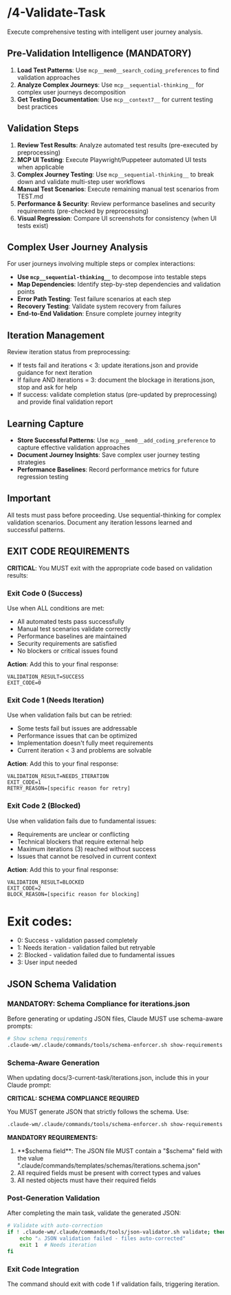 # /4-Validate-Task
Execute comprehensive testing with intelligent user journey analysis.

## Pre-Validation Intelligence (MANDATORY)
1. **Load Test Patterns**: Use `mcp__mem0__search_coding_preferences` to find validation approaches
2. **Analyze Complex Journeys**: Use `mcp__sequential-thinking__` for complex user journeys decomposition
3. **Get Testing Documentation**: Use `mcp__context7__` for current testing best practices

## Validation Steps
1. **Review Test Results**: Analyze automated test results (pre-executed by preprocessing)
2. **MCP UI Testing**: Execute Playwright/Puppeteer automated UI tests when applicable
3. **Complex Journey Testing**: Use `mcp__sequential-thinking__` to break down and validate multi-step user workflows
4. **Manual Test Scenarios**: Execute remaining manual test scenarios from TEST.md
5. **Performance & Security**: Review performance baselines and security requirements (pre-checked by preprocessing)
6. **Visual Regression**: Compare UI screenshots for consistency (when UI tests exist)

## Complex User Journey Analysis
For user journeys involving multiple steps or complex interactions:
- **Use `mcp__sequential-thinking__`** to decompose into testable steps
- **Map Dependencies**: Identify step-by-step dependencies and validation points  
- **Error Path Testing**: Test failure scenarios at each step
- **Recovery Testing**: Validate system recovery from failures
- **End-to-End Validation**: Ensure complete journey integrity

## Iteration Management
Review iteration status from preprocessing:
- If tests fail and iterations < 3: update iterations.json and provide guidance for next iteration
- If failure AND iterations = 3: document the blockage in iterations.json, stop and ask for help
- If success: validate completion status (pre-updated by preprocessing) and provide final validation report

## Learning Capture
- **Store Successful Patterns**: Use `mcp__mem0__add_coding_preference` to capture effective validation approaches
- **Document Journey Insights**: Save complex user journey testing strategies
- **Performance Baselines**: Record performance metrics for future regression testing

## Important
All tests must pass before proceeding. Use sequential-thinking for complex validation scenarios. Document any iteration lessons learned and successful patterns.

## EXIT CODE REQUIREMENTS
**CRITICAL**: You MUST exit with the appropriate code based on validation results:

### Exit Code 0 (Success)
Use when ALL conditions are met:
- All automated tests pass successfully
- Manual test scenarios validate correctly
- Performance baselines are maintained
- Security requirements are satisfied
- No blockers or critical issues found

**Action**: Add this to your final response:
```
VALIDATION_RESULT=SUCCESS
EXIT_CODE=0
```

### Exit Code 1 (Needs Iteration)
Use when validation fails but can be retried:
- Some tests fail but issues are addressable
- Performance issues that can be optimized
- Implementation doesn't fully meet requirements
- Current iteration < 3 and problems are solvable

**Action**: Add this to your final response:
```
VALIDATION_RESULT=NEEDS_ITERATION
EXIT_CODE=1
RETRY_REASON=[specific reason for retry]
```

### Exit Code 2 (Blocked)
Use when validation fails due to fundamental issues:
- Requirements are unclear or conflicting
- Technical blockers that require external help
- Maximum iterations (3) reached without success
- Issues that cannot be resolved in current context

**Action**: Add this to your final response:
```
VALIDATION_RESULT=BLOCKED
EXIT_CODE=2
BLOCK_REASON=[specific reason for blocking]
```

# Exit codes:
- 0: Success - validation passed completely
- 1: Needs iteration - validation failed but retryable
- 2: Blocked - validation failed due to fundamental issues
- 3: User input needed
## JSON Schema Validation
<!-- JSON_SCHEMA_VALIDATION -->

### MANDATORY: Schema Compliance for iterations.json

Before generating or updating JSON files, Claude MUST use schema-aware prompts:

```bash
# Show schema requirements
.claude-wm/.claude/commands/tools/schema-enforcer.sh show-requirements iterations
```

### Schema-Aware Generation
When updating docs/3-current-task/iterations.json, include this in your Claude prompt:

**CRITICAL: SCHEMA COMPLIANCE REQUIRED**

You MUST generate JSON that strictly follows the schema. Use:
```bash
.claude-wm/.claude/commands/tools/schema-enforcer.sh show-requirements iterations
```

**MANDATORY REQUIREMENTS:**
1. **$schema field**: The JSON file MUST contain a "$schema" field with the value ".claude/commands/templates/schemas/iterations.schema.json"
2. All required fields must be present with correct types and values
3. All nested objects must have their required fields
### Post-Generation Validation
After completing the main task, validate the generated JSON:

```bash
# Validate with auto-correction
if ! .claude-wm/.claude/commands/tools/json-validator.sh validate; then
    echo "⚠ JSON validation failed - files auto-corrected"
    exit 1  # Needs iteration
fi
```

### Exit Code Integration
The command should exit with code 1 if validation fails, triggering iteration.

<!-- /JSON_SCHEMA_VALIDATION -->
